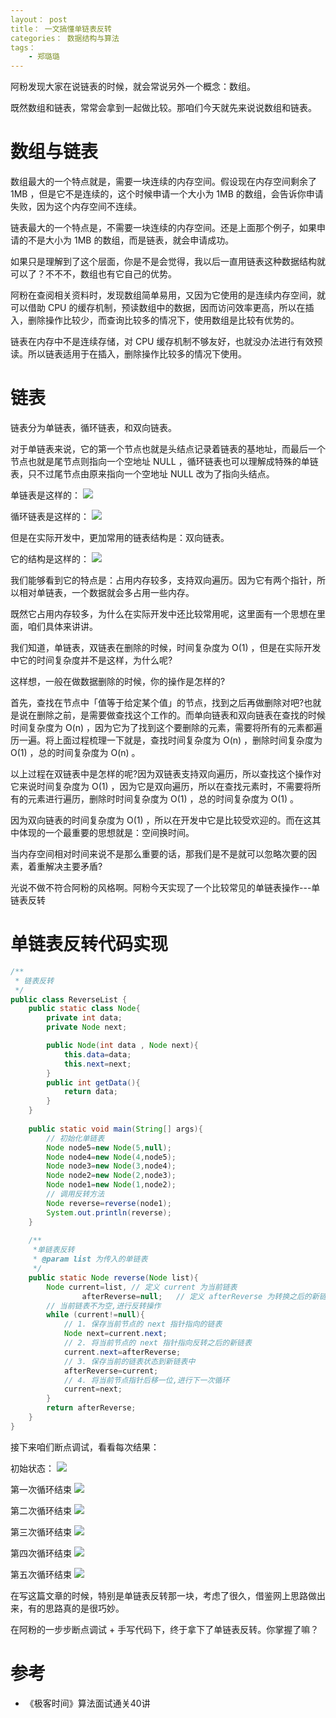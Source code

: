 ```yaml
---
layout： post
title： 一文搞懂单链表反转
categories： 数据结构与算法
tags：
	- 郑璐璐
---
```



阿粉发现大家在说链表的时候，就会常说另外一个概念：数组。

既然数组和链表，常常会拿到一起做比较。那咱们今天就先来说说数组和链表。

<!--more-->
# 数组与链表

数组最大的一个特点就是，需要一块连续的内存空间。假设现在内存空间剩余了 1MB ，但是它不是连续的，这个时候申请一个大小为 1MB 的数组，会告诉你申请失败，因为这个内存空间不连续。

链表最大的一个特点是，不需要一块连续的内存空间。还是上面那个例子，如果申请的不是大小为 1MB 的数组，而是链表，就会申请成功。

如果只是理解到了这个层面，你是不是会觉得，我以后一直用链表这种数据结构就可以了？不不不，数组也有它自己的优势。

阿粉在查阅相关资料时，发现数组简单易用，又因为它使用的是连续内存空间，就可以借助 CPU 的缓存机制，预读数组中的数据，因而访问效率更高，所以在插入，删除操作比较少，而查询比较多的情况下，使用数组是比较有优势的。

链表在内存中不是连续存储，对 CPU 缓存机制不够友好，也就没办法进行有效预读。所以链表适用于在插入，删除操作比较多的情况下使用。

# 链表

链表分为单链表，循环链表，和双向链表。

对于单链表来说，它的第一个节点也就是头结点记录着链表的基地址，而最后一个节点也就是尾节点则指向一个空地址 NULL ，循环链表也可以理解成特殊的单链表，只不过尾节点由原来指向一个空地址 NULL 改为了指向头结点。

单链表是这样的：
![](http://www.justdojava.com/assets/images/2019/java/image-zll/DataStructures&Algorithms/singleList.jpg)

循环链表是这样的：
![](http://www.justdojava.com/assets/images/2019/java/image-zll/DataStructures&Algorithms/circularList.jpg)

但是在实际开发中，更加常用的链表结构是：双向链表。

它的结构是这样的：
![](http://www.justdojava.com/assets/images/2019/java/image-zll/DataStructures&Algorithms/doubleList.jpg)

我们能够看到它的特点是：占用内存较多，支持双向遍历。因为它有两个指针，所以相对单链表，一个数据就会多占用一些内存。

既然它占用内存较多，为什么在实际开发中还比较常用呢，这里面有一个思想在里面，咱们具体来讲讲。

我们知道，单链表，双链表在删除的时候，时间复杂度为 O(1) ，但是在实际开发中它的时间复杂度并不是这样，为什么呢?

这样想，一般在做数据删除的时候，你的操作是怎样的?

首先，查找在节点中「值等于给定某个值」的节点，找到之后再做删除对吧?也就是说在删除之前，是需要做查找这个工作的。而单向链表和双向链表在查找的时候时间复杂度为 O(n) ，因为它为了找到这个要删除的元素，需要将所有的元素都遍历一遍。将上面过程梳理一下就是，查找时间复杂度为 O(n) ，删除时间复杂度为 O(1) ，总的时间复杂度为 O(n) 。

以上过程在双链表中是怎样的呢?因为双链表支持双向遍历，所以查找这个操作对它来说时间复杂度为 O(1) ，因为它是双向遍历，所以在查找元素时，不需要将所有的元素进行遍历，删除时时间复杂度为 O(1) ，总的时间复杂度为 O(1) 。

因为双向链表的时间复杂度为 O(1) ，所以在开发中它是比较受欢迎的。而在这其中体现的一个最重要的思想就是：空间换时间。

当内存空间相对时间来说不是那么重要的话，那我们是不是就可以忽略次要的因素，着重解决主要矛盾?

光说不做不符合阿粉的风格啊。阿粉今天实现了一个比较常见的单链表操作---单链表反转

# 单链表反转代码实现

```java
/**
 * 链表反转
 */
public class ReverseList {
    public static class Node{
        private int data;
        private Node next;

        public Node(int data , Node next){
            this.data=data;
            this.next=next;
        }
        public int getData(){
            return data;
        }
    }
	
    public static void main(String[] args){
        // 初始化单链表
        Node node5=new Node(5,null);
        Node node4=new Node(4,node5);
        Node node3=new Node(3,node4);
        Node node2=new Node(2,node3);
        Node node1=new Node(1,node2);
        // 调用反转方法
        Node reverse=reverse(node1);
        System.out.println(reverse);
    }
	
    /**
     *单链表反转
     * @param list 为传入的单链表
     */
    public static Node reverse(Node list){
        Node current=list, // 定义 current 为当前链表
                afterReverse=null;   // 定义 afterReverse 为转换之后的新链表,初始为 null
        // 当前链表不为空,进行反转操作
        while (current!=null){
            // 1. 保存当前节点的 next 指针指向的链表
            Node next=current.next;
            // 2. 将当前节点的 next 指针指向反转之后的新链表
            current.next=afterReverse;
            // 3. 保存当前的链表状态到新链表中
            afterReverse=current;
            // 4. 将当前节点指针后移一位,进行下一次循环
            current=next;
        }
        return afterReverse;
    }
}
```

接下来咱们断点调试，看看每次结果：

初始状态：
![](http://www.justdojava.com/assets/images/2019/java/image-zll/DataStructures&Algorithms/reverseListInit.jpg)

第一次循环结束
![](http://www.justdojava.com/assets/images/2019/java/image-zll/DataStructures&Algorithms/reverseListFirst.jpg)

第二次循环结束
![](http://www.justdojava.com/assets/images/2019/java/image-zll/DataStructures&Algorithms/reverseListSecond.jpg)

第三次循环结束
![](http://www.justdojava.com/assets/images/2019/java/image-zll/DataStructures&Algorithms/reverseListThird.jpg)

第四次循环结束
![](http://www.justdojava.com/assets/images/2019/java/image-zll/DataStructures&Algorithms/reverseListFourth.jpg)

第五次循环结束
![](http://www.justdojava.com/assets/images/2019/java/image-zll/DataStructures&Algorithms/reverseListFifth.jpg)

在写这篇文章的时候，特别是单链表反转那一块，考虑了很久，借鉴网上思路做出来，有的思路真的是很巧妙。

在阿粉的一步步断点调试 + 手写代码下，终于拿下了单链表反转。你掌握了嘛？

# 参考
- 《极客时间》算法面试通关40讲